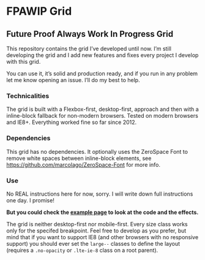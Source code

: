 # FPAWIP Grid

## Future Proof Always Work In Progress Grid

This repository contains the grid I’ve developed until now.
I’m still developing the grid and I add new features and fixes every project I develop with this grid.

You can use it, it’s solid and production ready, and if you run in any problem let me know opening an issue.
I’ll do my best to help.

### Technicalities

The grid is built with a Flexbox-first, desktop-first, approach and then with a inline-block fallback for non-modern browsers.
Tested on modern browsers and IE8+. Everything worked fine so far since 2012.

### Dependencies

This grid has no dependencies.
It optionally uses the ZeroSpace Font to remove white spaces between inline-block elements, see https://github.com/marcolago/ZeroSpace-Font for more info.

### Use 

No REAL instructions here for now, sorry.
I will write down full instructions one day. I promise!

**But you could check the [example page](examples/examples.html) to look at the code and the effects.**

The grid is neither desktop-first nor mobile-first.
Every size class works only for the specifed breakpoint.
Feel free to develop as you prefer, but mind that if you want to support IE8 (and other browsers with no responsive support) you should ever set the `large--` classes to define the layout (requires a `.no-opacity` or `.lte-ie-8` class on a root parent).
